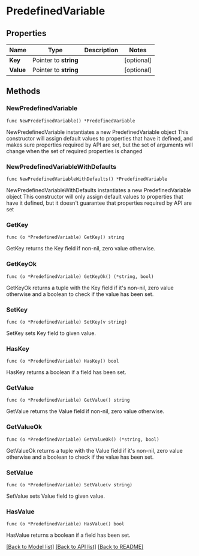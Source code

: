 # PredefinedVariable

## Properties

Name | Type | Description | Notes
------------ | ------------- | ------------- | -------------
**Key** | Pointer to **string** |  | [optional] 
**Value** | Pointer to **string** |  | [optional] 

## Methods

### NewPredefinedVariable

`func NewPredefinedVariable() *PredefinedVariable`

NewPredefinedVariable instantiates a new PredefinedVariable object
This constructor will assign default values to properties that have it defined,
and makes sure properties required by API are set, but the set of arguments
will change when the set of required properties is changed

### NewPredefinedVariableWithDefaults

`func NewPredefinedVariableWithDefaults() *PredefinedVariable`

NewPredefinedVariableWithDefaults instantiates a new PredefinedVariable object
This constructor will only assign default values to properties that have it defined,
but it doesn't guarantee that properties required by API are set

### GetKey

`func (o *PredefinedVariable) GetKey() string`

GetKey returns the Key field if non-nil, zero value otherwise.

### GetKeyOk

`func (o *PredefinedVariable) GetKeyOk() (*string, bool)`

GetKeyOk returns a tuple with the Key field if it's non-nil, zero value otherwise
and a boolean to check if the value has been set.

### SetKey

`func (o *PredefinedVariable) SetKey(v string)`

SetKey sets Key field to given value.

### HasKey

`func (o *PredefinedVariable) HasKey() bool`

HasKey returns a boolean if a field has been set.

### GetValue

`func (o *PredefinedVariable) GetValue() string`

GetValue returns the Value field if non-nil, zero value otherwise.

### GetValueOk

`func (o *PredefinedVariable) GetValueOk() (*string, bool)`

GetValueOk returns a tuple with the Value field if it's non-nil, zero value otherwise
and a boolean to check if the value has been set.

### SetValue

`func (o *PredefinedVariable) SetValue(v string)`

SetValue sets Value field to given value.

### HasValue

`func (o *PredefinedVariable) HasValue() bool`

HasValue returns a boolean if a field has been set.


[[Back to Model list]](../README.md#documentation-for-models) [[Back to API list]](../README.md#documentation-for-api-endpoints) [[Back to README]](../README.md)


